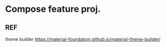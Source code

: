 # Compose feature proj.

## REF

theme builder
https://material-foundation.github.io/material-theme-builder/

